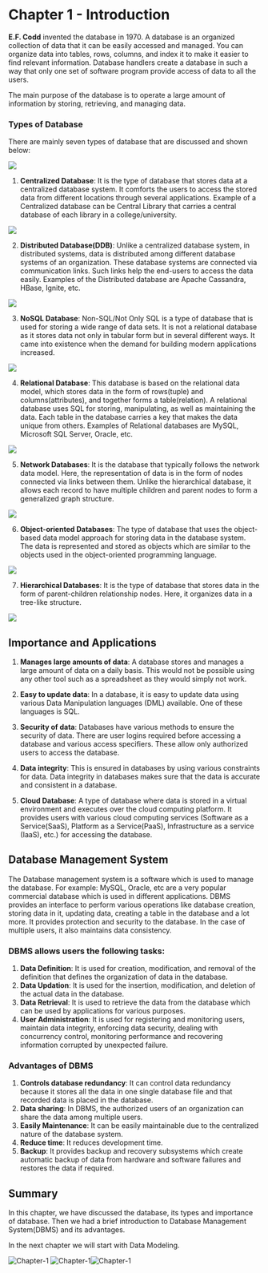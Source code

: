 # Chapter 1 - Introduction

**E.F. Codd** invented the database in 1970. A database is an organized collection of data that it can be easily accessed and managed. You can organize data into tables, rows, columns, and index it to make it easier to find relevant information. Database handlers create a database in such a way that only one set of software program provide access of data to all the users.

The main purpose of the database is to operate a large amount of information by storing, retrieving, and managing data.

### Types of Database
There are mainly seven types of database that are discussed and shown below:

<img src="https://static.javatpoint.com/dbms/images/types-of-databases.png" height="" width="">

1) **Centralized Database**: It is the type of database that stores data at a centralized database system. It comforts the users to access the stored data from different locations through several applications. Example of a Centralized database can be Central Library that carries a central database of each library in a college/university.

<img src="https://media.geeksforgeeks.org/wp-content/uploads/20200501155803/Capturecentraldb.png" height="" width="">

2) **Distributed Database(DDB)**: Unlike a centralized database system, in distributed systems, data is distributed among different database systems of an organization. These database systems are connected via communication links. Such links help the end-users to access the data easily. Examples of the Distributed database are Apache Cassandra, HBase, Ignite, etc.

<img src="https://docs.oracle.com/html/E25494_01/img/admin046.png" height="" width="">

3) **NoSQL Database**: Non-SQL/Not Only SQL is a type of database that is used for storing a wide range of data sets. It is not a relational database as it stores data not only in tabular form but in several different ways. It came into existence when the demand for building modern applications increased.

<img src="https://www.guru99.com/images/1/101818_0537_NoSQLTutori1.png" height="" width="">

4) **Relational Database**: This database is based on the relational data model, which stores data in the form of rows(tuple) and columns(attributes), and together forms a table(relation). A relational database uses SQL for storing, manipulating, as well as maintaining the data. Each table in the database carries a key that makes the data unique from others. Examples of Relational databases are MySQL, Microsoft SQL Server, Oracle, etc.

<img src="https://www.slideteam.net/media/catalog/product/cache/960x720/e/m/employee_competency_assessment_table_data_analysis_data_analysis_ppt_powerpoint_presentation_summary_designs_slide01.jpg" height="" width="">

5) **Network Databases**: It is the database that typically follows the network data model. Here, the representation of data is in the form of nodes connected via links between them. Unlike the hierarchical database, it allows each record to have multiple children and parent nodes to form a generalized graph structure.

<img src="https://miro.medium.com/max/2214/1*ZuDEekCV_ScCSLSS8rT17g.png" height="" width="">

6) **Object-oriented Databases**: The type of database that uses the object-based data model approach for storing data in the database system. The data is represented and stored as objects which are similar to the objects used in the object-oriented programming language.

<img src="https://www.oreilly.com/library/view/hands-on-big-data/9781788620901/assets/593c262a-15ee-4277-91ea-1eb60be153a6.png" height="" width="">

7) **Hierarchical Databases**: It is the type of database that stores data in the form of parent-children relationship nodes. Here, it organizes data in a tree-like structure.

<img src="https://image2.slideserve.com/4935970/hierarchical-database-model-n.jpg" height="" width="">

## Importance and Applications

1. **Manages large amounts of data**: A database stores and manages a large amount of data on a daily basis. This would not be possible using any other tool such as a spreadsheet as they would simply not work.

2. **Easy to update data**: In a database, it is easy to update data using various Data Manipulation languages (DML) available. One of these languages is SQL.

3. **Security of data**: Databases have various methods to ensure the security of data. There are user logins required before accessing a database and various access specifiers. These allow only authorized users to access the database.

4. **Data integrity**: This is ensured in databases by using various constraints for data. Data integrity in databases makes sure that the data is accurate and consistent in a database.

5) **Cloud Database**: A type of database where data is stored in a virtual environment and executes over the cloud computing platform. It provides users with various cloud computing services (Software as a Service(SaaS), Platform as a Service(PaaS), Infrastructure as a service (IaaS), etc.) for accessing the database.




## Database Management System
The Database management system is a software which is used to manage the database. For example: MySQL, Oracle, etc are a very popular commercial database which is used in different applications. DBMS provides an interface to perform various operations like database creation, storing data in it, updating data, creating a table in the database and a lot more.
It provides protection and security to the database. In the case of multiple users, it also maintains data consistency.

### DBMS allows users the following tasks:

1. **Data Definition**: It is used for creation, modification, and removal of the definition that defines the organization of data in the database.
2. **Data Updation**: It is used for the insertion, modification, and deletion of the actual data in the database.
3. **Data Retrieval**: It is used to retrieve the data from the database which can be used by applications for various purposes.
4. **User Administration**: It is used for registering and monitoring users, maintain data integrity, enforcing data security, dealing with concurrency control, monitoring performance and recovering information corrupted by unexpected failure.

### Advantages of DBMS

1. **Controls database redundancy**: It can control data redundancy because it stores all the data in one single database file and that recorded data is placed in the database.
2. **Data sharing**: In DBMS, the authorized users of an organization can share the data among multiple users.
3. **Easily Maintenance**: It can be easily maintainable due to the centralized nature of the database system.
4. **Reduce time**: It reduces development time.
5. **Backup**: It provides backup and recovery subsystems which create automatic backup of data from hardware and software failures and restores the data if required.

## Summary

In this chapter, we have discussed the database, its types and importance of database. Then we had a brief introduction to Database Management System(DBMS) and its advantages.

In the next chapter we will start with Data Modeling.

 ![Chapter-1](https://img.shields.io/static/v1?label=Finished&message=Introduction&color=green) ![Chapter-1](https://img.shields.io/static/v1?label=Source&message=www.javatpoint.com&color=blue)![Chapter-1](https://img.shields.io/static/v1?label=PRs&message=Welcome&color=yellow)
